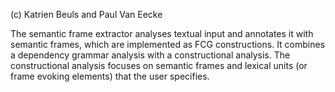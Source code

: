 (c) Katrien Beuls and Paul Van Eecke

The semantic frame extractor analyses textual input and annotates it with semantic frames, which are implemented as FCG constructions. It combines a dependency grammar analysis with a constructional analysis. The constructional analysis focuses on semantic frames and lexical units (or frame evoking elements) that the user specifies. 